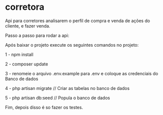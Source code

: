 # corretora
Api para corretores analisarem o perfil de compra e venda de ações do cliente, e fazer venda.


Passo a passo para rodar a api:

Após baixar o projeto execute os seguintes comandos no projeto:

1 - npm install

2 - composer update

3 - renomeie o arquivo .env.example para .env e coloque as credenciais do Banco de dados

4 - php artisan migrate // Criar as tabelas no banco de dados

5 - php artisan db:seed // Popula o banco de dados

Fim, depois disso é so fazer os testes.
